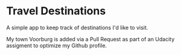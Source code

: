 # Travel Destinations

A simple app to keep track of destinations I'd like to visit.


My town Voorburg is added via a Pull Request as part of an Udacity assigment to optimize my Github profile.
